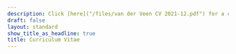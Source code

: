 ```yaml
---
description: Click [here]("/files/van der Veen CV 2021-12.pdf") for a copy of my CV (last updated Dec. 2021).
draft: false
layout: standard
show_title_as_headline: true
title: Curriculum Vitae
---
```


